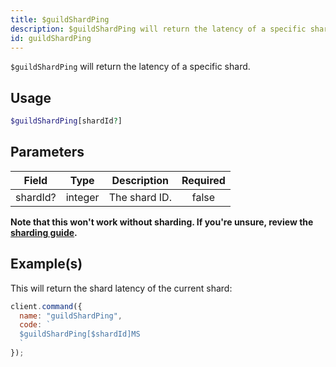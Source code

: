 ```yaml
---
title: $guildShardPing
description: $guildShardPing will return the latency of a specific shard.
id: guildShardPing
---
```


`$guildShardPing` will return the latency of a specific shard.

## Usage

```php
$guildShardPing[shardId?]
```

## Parameters

| Field    | Type    | Description   | Required |
| -------- | ------- | ------------- | :------: |
| shardId? | integer | The shard ID. |  false   |

**Note that this won't work without sharding. If you're unsure, review the [sharding guide](../../guides/client/6sharding.md).**

## Example(s)

This will return the shard latency of the current shard:

```javascript
client.command({
  name: "guildShardPing",
  code: `
  $guildShardPing[$shardId]MS
  `
});
```
